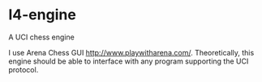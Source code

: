 l4-engine
=========

A UCI chess engine

I use Arena Chess GUI http://www.playwitharena.com/. Theoretically, this engine
should be able to interface with any program supporting the UCI protocol.
